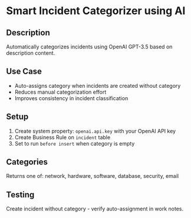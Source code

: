 # Smart Incident Categorizer using AI

## Description
Automatically categorizes incidents using OpenAI GPT-3.5 based on description content.

## Use Case
- Auto-assigns category when incidents are created without category
- Reduces manual categorization effort
- Improves consistency in incident classification

## Setup
1. Create system property: `openai.api.key` with your OpenAI API key
2. Create Business Rule on `incident` table
3. Set to run `before insert` when category is empty

## Categories
Returns one of: network, hardware, software, database, security, email

## Testing
Create incident without category - verify auto-assignment in work notes.
